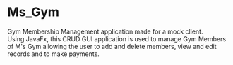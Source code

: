 # Ms_Gym

Gym Membership Management application made for a mock client.  
Using JavaFx, this CRUD GUI application is used to manage Gym Members of M's Gym allowing the user to add and delete members, view and edit records and to make payments. 
